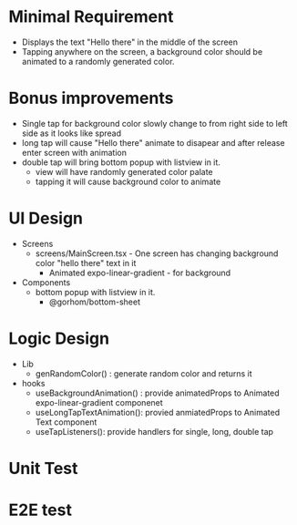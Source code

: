 # Minimal Requirement

* Displays the text "Hello there" in the middle of the screen
* Tapping anywhere on the screen, a background color should be animated to a randomly generated color.

# Bonus improvements

- Single tap for background color slowly change to from right side to left side as it looks like spread
- long tap will cause "Hello there" animate to disapear and after release enter screen with animation
- double tap will bring bottom popup with listview in it.
  - view will have randomly generated color palate
  - tapping it will cause background color to animate

# UI Design

- Screens
  - screens/MainScreen.tsx - One screen has changing background color "hello there" text in it
    - Animated expo-linear-gradient - for background
- Components
  - bottom popup with listview in it.
    - @gorhom/bottom-sheet

# Logic Design

- Lib
  - genRandomColor() : generate random color and returns it
- hooks
  - useBackgroundAnimation() : provide animatedProps to Animated expo-linear-gradient componenet
  - useLongTapTextAnimation(): provied anmiatedProps to Animated Text component
  - useTapListeners(): provide handlers for single, long, double tap

# Unit Test

# E2E test
